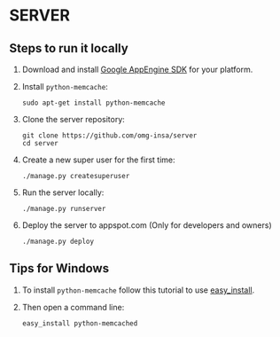 # SERVER

## Steps to run it locally

1. Download and install [Google AppEngine SDK](https://www.google.com/search?q=google+appengine+sdk) for your platform.

2. Install `python-memcache`:

    `sudo apt-get install python-memcache`

3. Clone the server repository:

    `git clone https://github.com/omg-insa/server`    
    `cd server`

4. Create a new super user for the first time:

    `./manage.py createsuperuser`

5. Run the server locally:

    `./manage.py runserver`

6. Deploy the server to appspot.com (Only for developers and owners)

    `./manage.py deploy`


## Tips for Windows

1. To install `python-memcache` follow this tutorial to use [easy_install](http://blog.sadphaeton.com/2009/01/20/python-development-windows-part-2-installing-easyinstallcould-be-easier.html).

2. Then open a command line:

    `easy_install python-memcached`
